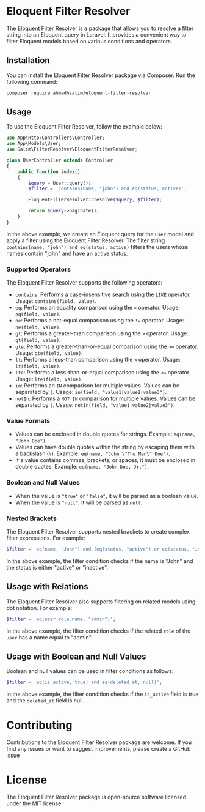 # Eloquent Filter Resolver

The Eloquent Filter Resolver is a package that allows you to resolve a filter string into an Eloquent query in Laravel. It provides a convenient way to filter Eloquent models based on various conditions and operators.

## Installation

You can install the Eloquent Filter Resolver package via Composer. Run the following command:

```bash
composer require ahmadhsalim/eloquent-filter-resolver
```

## Usage

To use the Eloquent Filter Resolver, follow the example below:

```php
use App\Http\Controllers\Controller;
use App\Models\User;
use Salim\FilterResolver\EloquentFilterResolver;

class UserController extends Controller
{
    public function index()
    {
        $query = User::query();
        $filter = 'contains(name, "john") and eq(status, active)';

        EloquentFilterResolver::resolve($query, $filter);

        return $query->paginate();
    }
}
```

In the above example, we create an Eloquent query for the `User` model and apply a filter using the Eloquent Filter Resolver. The filter string `contains(name, "john") and eq(status, active)` filters the users whose names contain "john" and have an active status.

### Supported Operators

The Eloquent Filter Resolver supports the following operators:

- `contains`: Performs a case-insensitive search using the `LIKE` operator. Usage: `contains(field, value)`.
- `eq`: Performs an equality comparison using the `=` operator. Usage: `eq(field, value)`.
- `ne`: Performs a not-equal comparison using the `!=` operator. Usage: `ne(field, value)`.
- `gt`: Performs a greater-than comparison using the `>` operator. Usage: `gt(field, value)`.
- `gte`: Performs a greater-than-or-equal comparison using the `>=` operator. Usage: `gte(field, value)`.
- `lt`: Performs a less-than comparison using the `<` operator. Usage: `lt(field, value)`.
- `lte`: Performs a less-than-or-equal comparison using the `<=` operator. Usage: `lte(field, value)`.
- `in`: Performs an `IN` comparison for multiple values. Values can be separated by `|`. Usage: `in(field, "value1|value2|value3")`.
- `notIn`: Performs a `NOT IN` comparison for multiple values. Values can be separated by `|`. Usage: `notIn(field, "value1|value2|value3")`.

### Value Formats

- Values can be enclosed in double quotes for strings. Example: `eq(name, "John Doe")`.
- Values can have double quotes within the string by escaping them with a backslash (`\`). Example: `eq(name, "John \"The Man\" Doe")`.
- If a value contains commas, brackets, or spaces, it must be enclosed in double quotes. Example: `eq(name, "John Doe, Jr.")`.

### Boolean and Null Values

- When the value is `"true"` or `"false"`, it will be parsed as a boolean value.
- When the value is `"null"`, it will be parsed as `null`.

### Nested Brackets

The Eloquent Filter Resolver supports nested brackets to create complex filter expressions. For example:

```php
$filter = 'eq(name, "John") and (eq(status, "active") or eq(status, "inactive"))';
```
In the above example, the filter condition checks if the name is "John" and the status is either "active" or "inactive".

## Usage with Relations

The Eloquent Filter Resolver also supports filtering on related models using dot notation. For example:

```php
$filter = 'eq(user.role.name, "admin")';
```
In the above example, the filter condition checks if the related `role` of the `user` has a name equal to "admin".

## Usage with Boolean and Null Values

Boolean and null values can be used in filter conditions as follows:

```php
$filter = 'eq(is_active, true) and eq(deleted_at, null)';
```

In the above example, the filter condition checks if the `is_active` field is true and the `deleted_at` field is null.

# Contributing

Contributions to the Eloquent Filter Resolver package are welcome. If you find any issues or want to suggest improvements, please create a GitHub issue

# License

The Eloquent Filter Resolver package is open-source software licensed under the MIT license.

